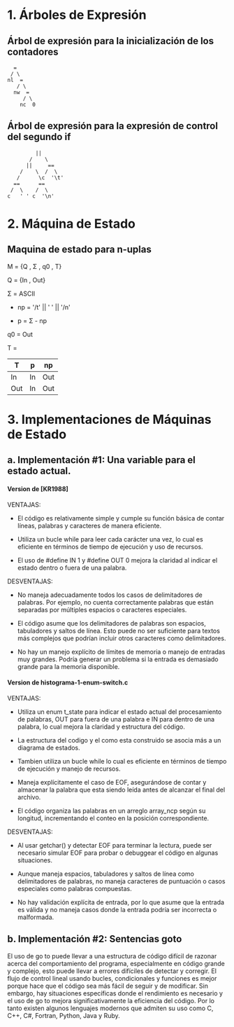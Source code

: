# 1. Árboles de Expresión
## Árbol de expresión para la inicialización de los contadores

      =
     / \
    nl  =
       / \
      nw  =
         / \
        nc  0

## Árbol de expresión para la expresión de control del segundo if

             ||
           /    \
          ||     ==
        /    \  /  \
       /      \c  '\t'
      ==      ==   
     /  \    /  \   
    c   ' ' c  '\n'  

# 2. Máquina de Estado

## Maquina de estado para n-uplas

M = {Q , Σ , q0 , T}

Q = {In , Out}

Σ = ASCII

 - np = '/t' || ' ' || '/n'

 - p = Σ - np

q0 = Out

T =

|  T  | p    | np     |
|-----|------|--------|
| In  | In   | Out    |
| Out | In   | Out    |

# 3. Implementaciones de Máquinas de Estado

## a. Implementación #1: Una variable para el estado actual.

#### Version de [KR1988]

VENTAJAS:

 - El código es relativamente simple y cumple su función básica de contar líneas, palabras y caracteres de manera eficiente.

 - Utiliza un bucle while para leer cada carácter una vez, lo cual es eficiente en términos de tiempo de ejecución y uso de recursos.

 - El uso de #define IN 1 y #define OUT 0 mejora la claridad al indicar el estado dentro o fuera de una palabra.

DESVENTAJAS:

 - No maneja adecuadamente todos los casos de delimitadores de palabras. Por ejemplo, no cuenta correctamente palabras que están separadas 
   por múltiples espacios o caracteres especiales.

 - El código asume que los delimitadores de palabras son espacios, tabuladores y saltos de línea. Esto puede no ser suficiente para textos 
   más complejos que podrían incluir otros caracteres como delimitadores.

 - No hay un manejo explícito de límites de memoria o manejo de entradas muy grandes. Podría generar un problema si la entrada es demasiado 
   grande para la memoria disponible.

#### Version de histograma-1-enum-switch.c

VENTAJAS:

 - Utiliza un enum t_state para indicar el estado actual del procesamiento de palabras, OUT para fuera de una palabra e IN para dentro de una palabra, 
   lo cual mejora la claridad y estructura del código.

 - La estructura del codigo y el como esta construido se asocia más a un diagrama de estados.

 - Tambien utiliza un bucle while lo cual es eficiente en términos de tiempo de ejecución y manejo de recursos.

 - Maneja explícitamente el caso de EOF, asegurándose de contar y almacenar la palabra que esta siendo leída antes de alcanzar el final del archivo.

 - El código organiza las palabras en un arreglo array_ncp según su longitud, incrementando el conteo en la posición correspondiente.

DESVENTAJAS:

 - Al usar getchar() y detectar EOF para terminar la lectura, puede ser necesario simular EOF para probar o debuggear el código en algunas situaciones.

 - Aunque maneja espacios, tabuladores y saltos de línea como delimitadores de palabras, no maneja caracteres de puntuación o casos especiales como palabras compuestas.

 - No hay validación explícita de entrada, por lo que asume que la entrada es válida y no maneja casos donde la entrada podría ser incorrecta o malformada.

## b. Implementación #2: Sentencias goto

El uso de go to puede llevar a una estructura de código difícil de razonar acerca del comportamiento del programa, especialmente en código grande y complejo, esto puede llevar a errores difíciles de detectar y corregir. El flujo de control lineal usando bucles, condicionales y funciones es mejor porque hace que el código sea más fácil de seguir y de modificar. Sin embargo, hay situaciones específicas donde el rendimiento es necesario y el uso de go to mejora significativamente la eficiencia del código. Por lo tanto existen algunos lenguajes modernos que admiten su uso como C, C++, C#, Fortran, Python, Java y Ruby.